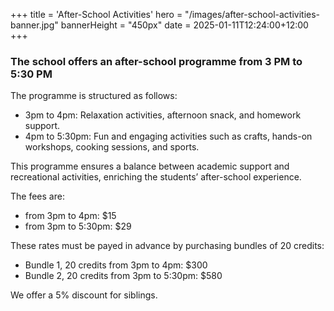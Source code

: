 +++
title = 'After-School Activities'
hero = "/images/after-school-activities-banner.jpg"
bannerHeight = "450px"
date = 2025-01-11T12:24:00+12:00
+++

### The school offers an after-school programme from 3 PM to 5:30 PM

The programme is structured as follows:

- 3pm to 4pm: Relaxation activities, afternoon snack, and homework support.
- 4pm to 5:30pm: Fun and engaging activities such as crafts, hands-on workshops, cooking sessions, and sports.

This programme ensures a balance between academic support and recreational activities, enriching the students’ after-school experience.

The fees are:

- from 3pm to 4pm: $15
- from 3pm to 5:30pm: $29

These rates must be payed in advance by purchasing bundles of 20 credits:

- Bundle 1, 20 credits from 3pm to 4pm: $300
- Bundle 2, 20 credits from 3pm to 5:30pm: $580

We offer a 5% discount for siblings.
